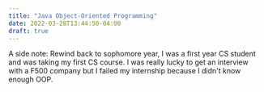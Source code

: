 ```yaml
---
title: "Java Object-Oriented Programming"
date: 2022-03-28T13:44:50-04:00
draft: true
---
```


A side note: Rewind back to sophomore year, I was a first year CS student and was taking my first CS course. I was really lucky to get an interview with a F500 company but I failed my internship because I didn't know enough OOP.
